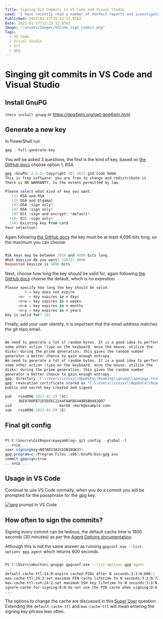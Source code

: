 ```yaml
---
Title: Signing Git Commits in VS Code and Visual Studio
Lead: "I have recently read a number of PenTest reports and investigated and fixed the vulnerabilities."
Published: 2023-01-17T15:23:12.976Z
Date: 2023-01-17T15:23:12.976Z
Image: "/assets/Images/VSCode_Sign_Commit.png"
Tags:
  - VS Code
  - Visual Studio
  - Git
  - gpg
---
```


# Singing git commits in VS Code and Visual Studio

## Install GnuPG

`choco install gnupg` or https://gpg4win.org/get-gpg4win.html 

## Generate a new key

In PowerShell run

``` powershell
gpg --full-generate-key
```

You will be asked 3 questions, the first is the kind of key, based on [the GitHub docs](https://docs.github.com/en/authentication/managing-commit-signature-verification/generating-a-new-gpg-key) choose option 1, RSA.

``` powershell
gpg (GnuPG) 2.4.0; Copyright (C) 2021 g10 Code GmbH
This is free software: you are free to change and redistribute it.
There is NO WARRANTY, to the extent permitted by law.

Please select what kind of key you want:
   (1) RSA and RSA
   (2) DSA and Elgamal
   (3) DSA (sign only)
   (4) RSA (sign only)
   (9) ECC (sign and encrypt) *default*
  (10) ECC (sign only)
  (14) Existing key from card
Your selection?
```

Again following [the GitHub docs](https://docs.github.com/en/authentication/managing-commit-signature-verification/generating-a-new-gpg-key) the key must be at least 4,096 bits long, so the maximum you can choose.

``` powershell

RSA keys may be between 1024 and 4096 bits long.
What keysize do you want? (3072) 4096
Requested keysize is 4096 bits


```

Next, choose how long the key should be valid for, again following [the GitHub docs](https://docs.github.com/en/authentication/managing-commit-signature-verification/generating-a-new-gpg-key) choose the default, which is no expiration

``` powershell
Please specify how long the key should be valid.
         0 = key does not expire
      <n>  = key expires in n days
      <n>w = key expires in n weeks
      <n>m = key expires in n months
      <n>y = key expires in n years
Key is valid for? (0)
```

Finally, add your user identity, it is important that the email address matches the git repo email.

``` powershell

We need to generate a lot of random bytes. It is a good idea to perform
some other action (type on the keyboard, move the mouse, utilize the
disks) during the prime generation; this gives the random number
generator a better chance to gain enough entropy.
We need to generate a lot of random bytes. It is a good idea to perform
some other action (type on the keyboard, move the mouse, utilize the
disks) during the prime generation; this gives the random number
generator a better chance to gain enough entropy.
gpg: directory 'C:\\Users\\xxxxx\\AppData\\Roaming\\gnupg\\openpgp-revocs.d' created
gpg: revocation certificate stored as 'C:\\Users\\xxxxxx\\AppData\\Roaming\\gnupg\\openpgp-revocs.d\\36E97B0FB71E5EEEC2244F4AFDE4A9B5B04820D7.rev'
public and secret key created and signed.

pub   rsa4096 2023-01-29 [SC]
      36E97B0FB71E5EEEC2244F4AFDE4A9B5B04820D7
uid                      markb <mark@example.com>
sub   rsa4096 2023-01-29 [E]

```


## Final git config

``` powershell

PS C:\Source\GitRepos\mywyamblog> git config --global -l
...snip...
user.signingkey=N07AR33A1S1GN1NGK3Y!
gpg.program=c:/Program Files (x86)/GnuPG/bin/gpg.exe
commit.gpgsign=true
...snip...

```

## Usage in VS Code

Continue to use VS Code normally, when you do a commit you will be prompted for the passphrase for the gpg key.

![gpg prompt in VS Code](/assets/images/VSCode_Sign_Commit.png)

## How often to sign the commits?

Signing every commit can be tedious, the default cache time is 1800 seconds (30 minutes) as per the [Agent Options documentation](https://www.gnupg.org/documentation/manuals/gnupg/Agent-Options.html).

Although this is not the same answer as running `gpgconf.exe --list-options gpg-agent` which returns 600 seconds.

``` cmd

PS C:\Users\mburton\.gnupg> gpgconf.exe --list-options gpg-agent
...
default-cache-ttl:24:0:expire cached PINs after N seconds:3:3:N:600::
max-cache-ttl:24:2:set maximum PIN cache lifetime to N seconds:3:3:N:7200::
max-cache-ttl-ssh:24:2:set maximum SSH key lifetime to N seconds:3:3:N:7200::
ignore-cache-for-signing:8:0:do not use the PIN cache when signing:0:0::::
...

```

The options to change the cache are discussed in this [Super User](https://superuser.com/questions/624343/keep-gnupg-credentials-cached-for-entire-user-session) question. Extending the `default-cache-ttl` and `max-cache-ttl` will mean entering the signing key phrase less often.
